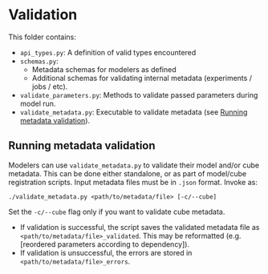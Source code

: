 # Validation
This folder contains:
- `api_types.py`: A definition of valid types encountered
- `schemas.py`:
  - Metadata schemas for modelers as defined
  - Additional schemas for validating internal metadata (experiments / jobs / etc).
- `validate_parameters.py`: Methods to validate passed parameters during model run.
- `validate_metadata.py`: Executable to validate metadata (see [Running metadata validation](#run-metadata)).


## <a id="run-metadata">Running metadata validation</a>
Modelers can use `validate_metadata.py` to validate their model and/or cube metadata. This can be done either standalone, or as part of model/cube registration scripts. Input metadata files must be in `.json` format. Invoke as:
```
./validate_metadata.py <path/to/metadata/file> [-c/--cube]
```
Set the `-c/--cube` flag only if you want to validate cube metadata.

- If validation is successful, the script saves the validated metadata file as `<path/to/metadata/file>_validated`. This may be reformatted (e.g. [reordered parameters according to dependency]).
- If validation is unsuccessful, the errors are stored in `<path/to/metadata/file>_errors`.
